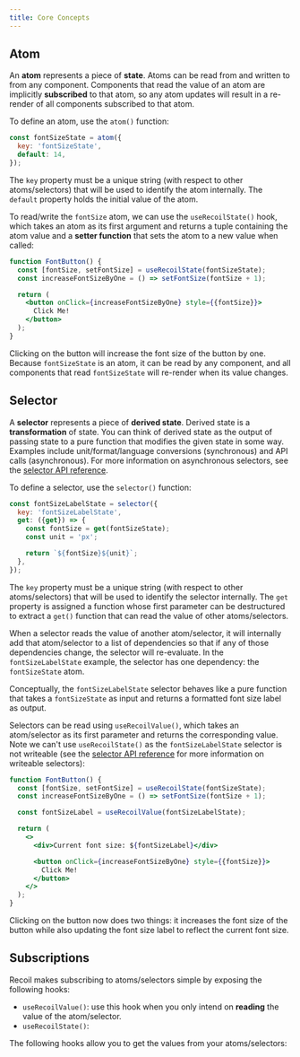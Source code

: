 ```yaml
---
title: Core Concepts
---
```


## Atom

An **atom** represents a piece of **state**. Atoms can be read from and written to from any component. Components that read the value of an atom are implicitly **subscribed** to that atom, so any atom updates will result in a re-render of all components subscribed to that atom.

To define an atom, use the `atom()` function:

```javascript
const fontSizeState = atom({
  key: 'fontSizeState',
  default: 14,
});
```

The `key` property must be a unique string (with respect to other atoms/selectors) that will be used to identify the atom internally. The `default` property holds the initial value of the atom.

To read/write the `fontSize` atom, we can use the `useRecoilState()` hook, which takes an atom as its first argument and returns a tuple containing the atom value and a **setter function** that sets the atom to a new value when called:

```jsx
function FontButton() {
  const [fontSize, setFontSize] = useRecoilState(fontSizeState);
  const increaseFontSizeByOne = () => setFontSize(fontSize + 1);

  return (
    <button onClick={increaseFontSizeByOne} style={{fontSize}}>
      Click Me!
    </button>
  );
}
```

Clicking on the button will increase the font size of the button by one. Because `fontSizeState` is an atom, it can be read by any component, and all components that read `fontSizeState` will re-render when its value changes.

## Selector

A **selector** represents a piece of **derived state**. Derived state is a **transformation** of state. You can think of derived state as the output of passing state to a pure function that modifies the given state in some way. Examples include unit/format/language conversions (synchronous) and API calls (asynchronous). For more information on asynchronous selectors, see the [selector API reference](/docs/api-reference/core/selector).

To define a selector, use the `selector()` function:

```javascript
const fontSizeLabelState = selector({
  key: 'fontSizeLabelState',
  get: ({get}) => {
    const fontSize = get(fontSizeState);
    const unit = 'px';

    return `${fontSize}${unit}`;
  },
});
```

The `key` property must be a unique string (with respect to other atoms/selectors) that will be used to identify the selector internally. The `get` property is assigned a function whose first parameter can be destructured to extract a `get()` function that can read the value of other atoms/selectors.

When a selector reads the value of another atom/selector, it will internally add that atom/selector to a list of dependencies so that if any of those dependencies change, the selector will re-evaluate. In the `fontSizeLabelState` example, the selector has one dependency: the `fontSizeState` atom.

Conceptually, the `fontSizeLabelState` selector behaves like a pure function that takes a `fontSizeState` as input and returns a formatted font size label as output.

Selectors can be read using `useRecoilValue()`, which takes an atom/selector as its first parameter and returns the corresponding value. Note we can't use `useRecoilState()` as the `fontSizeLabelState` selector is not writeable (see the [selector API reference](/docs/api-reference/core/selector) for more information on writeable selectors):

```jsx
function FontButton() {
  const [fontSize, setFontSize] = useRecoilState(fontSizeState);
  const increaseFontSizeByOne = () => setFontSize(fontSize + 1);

  const fontSizeLabel = useRecoilValue(fontSizeLabelState);

  return (
    <>
      <div>Current font size: ${fontSizeLabel}</div>

      <button onClick={increaseFontSizeByOne} style={{fontSize}}>
        Click Me!
      </button>
    </>
  );
}
```

Clicking on the button now does two things: it increases the font size of the button while also updating the font size label to reflect the current font size.

## Subscriptions

Recoil makes subscribing to atoms/selectors simple by exposing the following hooks:

- `useRecoilValue()`: use this hook when you only intend on **reading** the value of the atom/selector.
- `useRecoilState()`:

The following hooks allow you to get the values from your atoms/selectors:
